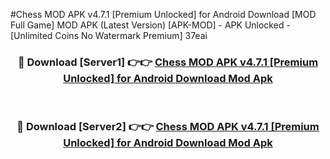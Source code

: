 #Chess MOD APK v4.7.1 [Premium Unlocked] for Android Download [MOD Full Game] MOD APK (Latest Version) [APK-MOD] - APK Unlocked - [Unlimited Coins No Watermark Premium] 37eai



<div align="center">

<h3>🔴 Download [Server1] 👉👉 <a href="https://momento.my/?title=Chess_MOD_APK_v4.7.1_[Premium_Unlocked]_for_Android_Download">Chess MOD APK v4.7.1 [Premium Unlocked] for Android Download Mod Apk</a></h3><br>

<h3>🔴 Download [Server2] 👉👉 <a href="https://momento.my/?title=Chess_MOD_APK_v4.7.1_[Premium_Unlocked]_for_Android_Download">Chess MOD APK v4.7.1 [Premium Unlocked] for Android Download Mod Apk</a></h3>
</div>
